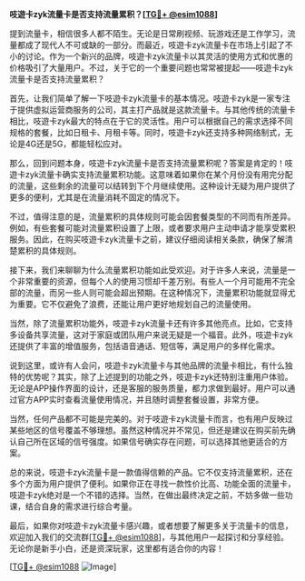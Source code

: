 **吱遊卡zyk流量卡是否支持流量累积？[[TG💪+ @esim1088](https://t.me/s/esim1088)]**

提到流量卡，相信很多人都不陌生。无论是日常刷视频、玩游戏还是工作学习，流量都成了现代人不可或缺的一部分。而最近，吱遊卡zyk流量卡在市场上引起了不小的讨论。作为一个新兴的品牌，吱遊卡zyk流量卡以其灵活的使用方式和优惠的价格吸引了大量用户。不过，关于它的一个重要问题也常常被提起——吱遊卡zyk流量卡是否支持流量累积？

首先，让我们简单了解一下吱遊卡zyk流量卡的基本情况。吱遊卡zyk是一家专注于提供虚拟运营商服务的公司，其主打产品就是这款流量卡。与其他传统的流量卡相比，吱遊卡zyk最大的特点在于它的灵活性。用户可以根据自己的需求选择不同规格的套餐，比如日租卡、月租卡等。同时，吱遊卡zyk还支持多种网络制式，无论是4G还是5G，都能轻松应对。

那么，回到问题本身，吱遊卡zyk流量卡是否支持流量累积呢？答案是肯定的！吱遊卡zyk流量卡确实支持流量累积功能。这意味着如果你在某个月份没有用完分配的流量，这些剩余的流量可以结转到下个月继续使用。这种设计无疑为用户提供了更多的便利，尤其是在流量消耗不固定的情况下。

不过，值得注意的是，流量累积的具体规则可能会因套餐类型的不同而有所差异。例如，有些套餐可能对流量累积设置了上限，或者要求用户主动申请才能享受累积服务。因此，在购买吱遊卡zyk流量卡之前，建议仔细阅读相关条款，确保了解清楚累积的具体规则。

接下来，我们来聊聊为什么流量累积功能如此受欢迎。对于许多人来说，流量是一个非常重要的资源，但每个人的使用习惯却千差万别。有些人一个月可能用不完全部的流量，而另一些人则可能会超出预期。在这种情况下，流量累积功能就显得尤为重要。它不仅避免了浪费，还能让用户更好地规划自己的流量使用。

当然，除了流量累积功能外，吱遊卡zyk流量卡还有许多其他亮点。比如，它支持多设备共享流量，这对于家庭或团队用户来说无疑是一个福音。此外，吱遊卡zyk还提供了丰富的增值服务，包括语音通话、短信等，满足用户的多样化需求。

说到这里，或许有人会问，吱遊卡zyk流量卡与其他品牌的流量卡相比，有什么独特的优势呢？其实，除了上述提到的功能之外，吱遊卡zyk还特别注重用户体验。无论是APP操作界面的设计，还是客服的服务质量，都力求做到最好。用户可以通过官方APP实时查看流量使用情况，并且随时调整套餐设置，非常方便。

当然，任何产品都不可能是完美的。对于吱遊卡zyk流量卡而言，也有用户反映过某些地区的信号覆盖不够理想。虽然这种情况并不常见，但还是建议在购买前先确认自己所在区域的信号强度。如果信号确实存在问题，可以选择其他更适合的方案。

总的来说，吱遊卡zyk流量卡是一款值得信赖的产品。它不仅支持流量累积，还在多个方面为用户提供了便利。如果你正在寻找一款性价比高、功能全面的流量卡，吱遊卡zyk绝对是一个不错的选择。当然，在做出最终决定之前，不妨多做一些功课，结合自身的需求进行综合考量。

最后，如果你对吱遊卡zyk流量卡感兴趣，或者想要了解更多关于流量卡的信息，欢迎加入我们的交流群[[TG💪+ @esim1088](https://t.me/s/esim1088)]，与其他用户一起探讨和分享经验。无论你是新手小白，还是资深玩家，这里都有适合你的内容！

[[TG💪+ @esim1088](https://t.me/s/esim1088) ![Image](https://i.postimg.cc/4NQfJmqS/Snipaste-2025-05-13-00-14-12.png)]